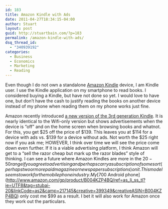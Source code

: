 ```yaml
---
id: 183
title: Amazon Kindle with Ads
date: 2011-04-27T18:34:15-04:00
author: Stuart
layout: post
guid: http://stuartbain.com/?p=183
permalink: /amazon-kindle-with-ads/
dsq_thread_id:
  - "340939192"
categories:
  - Business
  - Economics
  - Marketing
  - Reading
---
```

Even though I do not own a standalone [Amazon Kindle](http://www.amazon.com/gp/product/B004HFS6Z0/ref=as_li_ss_tl?ie=UTF8&tag=stubai-20&linkCode=as2&camp=217145&creative=399349&creativeASIN=B004HFS6Z0) device, I am Kindle user. I use the Kindle application on my smartphone to read books. I considered buying a Kindle, but have not done so yet. I would love to have one, but don&#8217;t have the cash to justify reading the books on another device instead of my phone when reading them on my phone works just fine.

Amazon recently introduced [a new version of the 3rd generation Kindle](http://www.amazon.com/gp/product/B004HFS6Z0/ref=as_li_ss_tl?ie=UTF8&tag=stubai-20&linkCode=as2&camp=217145&creative=399349&creativeASIN=B004HFS6Z0). It is nearly identical to the Wifi-only version but shows advertisements when the device is &#8220;off&#8221; and on the home screen when browsing books and whatnot. For this, you get $25 off the price of $139. This leaves you at $114 for a device with ads vs. $139 for a device without ads. Not worth the $25 right now if you ask me; HOWEVER, I think over time we will see the price come down even further. If it is a viable advertising platform, I think Amazon will get to a &#8220;sell the razor cheap but mark up the razor blades&#8221; style of thinking. I can see a future where Amazon Kindles are more in the $20-50 range if you agree to advertising and perhaps carry a subscription of some sort (perhaps two or more paid magazine or newspaper subscriptions) on it. This model seems to work for the mobile phone industry. My [$700 Android phone](http://www.amazon.com/gp/product/B004KZP4BQ/ref=as_li_ss_tl?ie=UTF8&tag=stubai-20&linkCode=as2&camp=217145&creative=399349&creativeASIN=B004KZP4BQ) only cost me $99 as a result. I bet it will also work for Amazon once they work out the particulars.